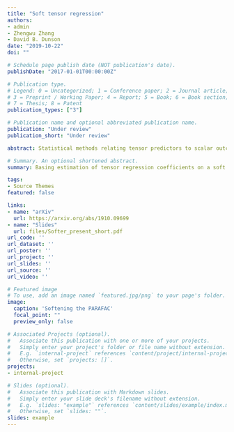 ```yaml
---
title: "Soft tensor regression"
authors:
- admin
- Zhengwu Zhang
- David B. Dunson
date: "2019-10-22"
doi: ""

# Schedule page publish date (NOT publication's date).
publishDate: "2017-01-01T00:00:00Z"

# Publication type.
# Legend: 0 = Uncategorized; 1 = Conference paper; 2 = Journal article;
# 3 = Preprint / Working Paper; 4 = Report; 5 = Book; 6 = Book section;
# 7 = Thesis; 8 = Patent
publication_types: ["3"]

# Publication name and optional abbreviated publication name.
publication: "Under review"
publication_short: "Under review"

abstract: Statistical methods relating tensor predictors to scalar outcomes in a regression model generally vectorize the tensor predictor and estimate the coefficients of its entries employing some form of regularization, use summaries of the tensor covariate, or use a low dimensional approximation of the coefficient tensor. However, low rank approximations of the coefficient tensor can suffer if the true rank is not small. We propose a tensor regression framework which assumes a soft version of the parallel factors (PARAFAC) approximation. In contrast to classic PARAFAC, where each entry of the coefficient tensor is the sum of products of row-specific contributions across the tensor modes, the soft tensor regression (Softer) framework allows the row-specific contributions to vary around an overall mean. We follow a Bayesian approach to inference, and show that softening the PARAFAC increases model flexibility, leads to more precise predictions, improved estimation of coefficient tensors, and more accurate identification of important predictor  entries, even for a low approximation rank. From a theoretical perspective, we show that the posterior distribution of the coefficient tensor based on Softer is weakly consistent irrespective of the true tensor or approximation rank. In the context of our motivating application, we adapt Softer to symmetric and semi-symmetric tensor predictors and analyze the relationship between brain network characteristics and human traits.

# Summary. An optional shortened abstract.
summary: Basing estimation of tensor regression coefficients on a soft version of the PARAFAC approximation.

tags:
- Source Themes
featured: false

links:
- name: "arXiv"
  url: https://arxiv.org/abs/1910.09699
- name: "Slides"
  url: files/Softer_present_short.pdf
url_code: ''
url_dataset: ''
url_poster: ''
url_project: ''
url_slides: ''
url_source: ''
url_video: ''

# Featured image
# To use, add an image named `featured.jpg/png` to your page's folder. 
image:
  caption: 'Softening the PARAFAC'
  focal_point: ""
  preview_only: false

# Associated Projects (optional).
#   Associate this publication with one or more of your projects.
#   Simply enter your project's folder or file name without extension.
#   E.g. `internal-project` references `content/project/internal-project/index.md`.
#   Otherwise, set `projects: []`.
projects:
- internal-project

# Slides (optional).
#   Associate this publication with Markdown slides.
#   Simply enter your slide deck's filename without extension.
#   E.g. `slides: "example"` references `content/slides/example/index.md`.
#   Otherwise, set `slides: ""`.
slides: example
---
```


